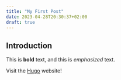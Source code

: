 ```yaml
---
title: "My First Post"
date: 2023-04-28T20:30:37+02:00
draft: true
---
```


## Introduction

This is **bold** text, and this is *emphasized* text.

Visit the [Hugo](https://gohugo.io) website!

